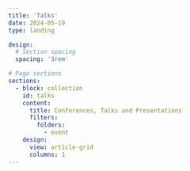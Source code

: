 ```yaml
---
title: 'Talks'
date: 2024-05-19
type: landing

design:
  # Section spacing
  spacing: '3rem'

# Page sections
sections:
  - block: collection
    id: talks
    content:
      title: Conferences, Talks and Presentations
      filters:
        folders:
          - event
    design:
      view: article-grid
      columns: 1
---
```

